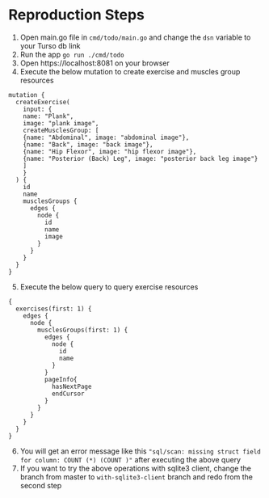 # Reproduction Steps

1. Open main.go file in `cmd/todo/main.go` and change the `dsn` variable to your Turso db link
2. Run the app `go run ./cmd/todo`
3. Open https://localhost:8081 on your browser
4. Execute the below mutation to create exercise and muscles group resources

```gql
mutation {
  createExercise(
    input: {
    name: "Plank", 
    image: "plank image", 
    createMusclesGroup: [
    {name: "Abdominal", image: "abdominal image"}, 
    {name: "Back", image: "back image"}, 
    {name: "Hip Flexor", image: "hip flexor image"}, 
    {name: "Posterior (Back) Leg", image: "posterior back leg image"}
    ]
    }
  ) {
    id
    name
    musclesGroups {
      edges {
        node {
          id
          name
          image
        }
      }
    }
  }
}
```
    
5. Execute the below query to query exercise resources

```gql
{
  exercises(first: 1) {
    edges {
      node {
        musclesGroups(first: 1) {
          edges {
            node {
              id
              name
            }
          }
          pageInfo{
            hasNextPage
            endCursor
          }
        }
      }
    }
  }
}
```
6. You will get an error message like this 
`"sql/scan: missing struct field for column: COUNT (*) (COUNT )"`
after executing the above query
7. If you want to try the above operations with sqlite3 client, change the branch
from master to `with-sqlite3-client` branch and redo from the second step
